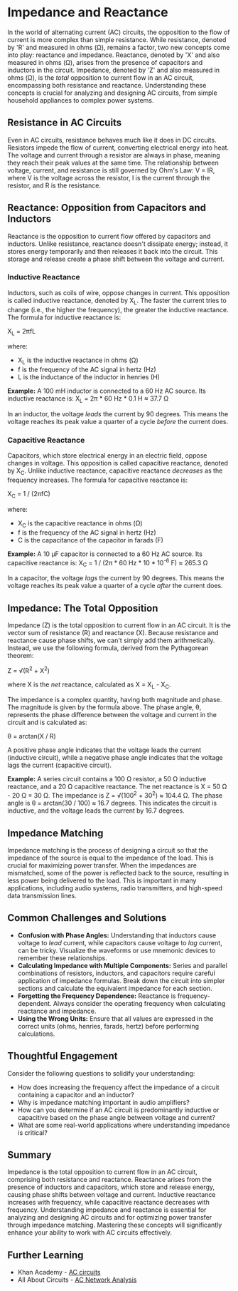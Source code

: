 # Impedance and Reactance

In the world of alternating current (AC) circuits, the opposition to the flow of current is more complex than simple resistance. While resistance, denoted by 'R' and measured in ohms (Ω), remains a factor, two new concepts come into play: reactance and impedance. Reactance, denoted by 'X' and also measured in ohms (Ω), arises from the presence of capacitors and inductors in the circuit. Impedance, denoted by 'Z' and also measured in ohms (Ω), is the *total* opposition to current flow in an AC circuit, encompassing both resistance and reactance. Understanding these concepts is crucial for analyzing and designing AC circuits, from simple household appliances to complex power systems.

## Resistance in AC Circuits

Even in AC circuits, resistance behaves much like it does in DC circuits. Resistors impede the flow of current, converting electrical energy into heat. The voltage and current through a resistor are always in phase, meaning they reach their peak values at the same time. The relationship between voltage, current, and resistance is still governed by Ohm's Law: V = IR, where V is the voltage across the resistor, I is the current through the resistor, and R is the resistance.

## Reactance: Opposition from Capacitors and Inductors

Reactance is the opposition to current flow offered by capacitors and inductors. Unlike resistance, reactance doesn't dissipate energy; instead, it stores energy temporarily and then releases it back into the circuit. This storage and release create a phase shift between the voltage and current.

### Inductive Reactance

Inductors, such as coils of wire, oppose changes in current. This opposition is called inductive reactance, denoted by X<sub>L</sub>. The faster the current tries to change (i.e., the higher the frequency), the greater the inductive reactance. The formula for inductive reactance is:

X<sub>L</sub> = 2πfL

where:

*   X<sub>L</sub> is the inductive reactance in ohms (Ω)
*   f is the frequency of the AC signal in hertz (Hz)
*   L is the inductance of the inductor in henries (H)

**Example:** A 100 mH inductor is connected to a 60 Hz AC source. Its inductive reactance is: X<sub>L</sub> = 2π * 60 Hz * 0.1 H ≈ 37.7 Ω

In an inductor, the voltage *leads* the current by 90 degrees. This means the voltage reaches its peak value a quarter of a cycle *before* the current does.

### Capacitive Reactance

Capacitors, which store electrical energy in an electric field, oppose changes in voltage. This opposition is called capacitive reactance, denoted by X<sub>C</sub>. Unlike inductive reactance, capacitive reactance *decreases* as the frequency increases. The formula for capacitive reactance is:

X<sub>C</sub> = 1 / (2πfC)

where:

*   X<sub>C</sub> is the capacitive reactance in ohms (Ω)
*   f is the frequency of the AC signal in hertz (Hz)
*   C is the capacitance of the capacitor in farads (F)

**Example:** A 10 μF capacitor is connected to a 60 Hz AC source. Its capacitive reactance is: X<sub>C</sub> = 1 / (2π * 60 Hz * 10 * 10<sup>-6</sup> F) ≈ 265.3 Ω

In a capacitor, the voltage *lags* the current by 90 degrees. This means the voltage reaches its peak value a quarter of a cycle *after* the current does.

## Impedance: The Total Opposition

Impedance (Z) is the total opposition to current flow in an AC circuit. It is the vector sum of resistance (R) and reactance (X). Because resistance and reactance cause phase shifts, we can't simply add them arithmetically. Instead, we use the following formula, derived from the Pythagorean theorem:

Z = √(R<sup>2</sup> + X<sup>2</sup>)

where X is the *net* reactance, calculated as X = X<sub>L</sub> - X<sub>C</sub>.

The impedance is a complex quantity, having both magnitude and phase. The magnitude is given by the formula above. The phase angle, θ, represents the phase difference between the voltage and current in the circuit and is calculated as:

θ = arctan(X / R)

A positive phase angle indicates that the voltage leads the current (inductive circuit), while a negative phase angle indicates that the voltage lags the current (capacitive circuit).

**Example:** A series circuit contains a 100 Ω resistor, a 50 Ω inductive reactance, and a 20 Ω capacitive reactance. The net reactance is X = 50 Ω - 20 Ω = 30 Ω. The impedance is Z = √(100<sup>2</sup> + 30<sup>2</sup>) ≈ 104.4 Ω. The phase angle is θ = arctan(30 / 100) ≈ 16.7 degrees. This indicates the circuit is inductive, and the voltage leads the current by 16.7 degrees.

## Impedance Matching

Impedance matching is the process of designing a circuit so that the impedance of the source is equal to the impedance of the load. This is crucial for maximizing power transfer. When the impedances are mismatched, some of the power is reflected back to the source, resulting in less power being delivered to the load. This is important in many applications, including audio systems, radio transmitters, and high-speed data transmission lines.

## Common Challenges and Solutions

*   **Confusion with Phase Angles:** Understanding that inductors cause voltage to *lead* current, while capacitors cause voltage to *lag* current, can be tricky. Visualize the waveforms or use mnemonic devices to remember these relationships.
*   **Calculating Impedance with Multiple Components:** Series and parallel combinations of resistors, inductors, and capacitors require careful application of impedance formulas. Break down the circuit into simpler sections and calculate the equivalent impedance for each section.
*   **Forgetting the Frequency Dependence:** Reactance is frequency-dependent. Always consider the operating frequency when calculating reactance and impedance.
*   **Using the Wrong Units:** Ensure that all values are expressed in the correct units (ohms, henries, farads, hertz) before performing calculations.

## Thoughtful Engagement

Consider the following questions to solidify your understanding:

*   How does increasing the frequency affect the impedance of a circuit containing a capacitor and an inductor?
*   Why is impedance matching important in audio amplifiers?
*   How can you determine if an AC circuit is predominantly inductive or capacitive based on the phase angle between voltage and current?
*   What are some real-world applications where understanding impedance is critical?

## Summary

Impedance is the total opposition to current flow in an AC circuit, comprising both resistance and reactance. Reactance arises from the presence of inductors and capacitors, which store and release energy, causing phase shifts between voltage and current. Inductive reactance increases with frequency, while capacitive reactance decreases with frequency. Understanding impedance and reactance is essential for analyzing and designing AC circuits and for optimizing power transfer through impedance matching. Mastering these concepts will significantly enhance your ability to work with AC circuits effectively.

## Further Learning

*   Khan Academy - [AC circuits](https://www.khanacademy.org/science/electrical-engineering/ee-circuit-analysis)
*   All About Circuits - [AC Network Analysis](https://www.allaboutcircuits.com/textbook/alternating-current/chpt-5/ac-network-analysis/)